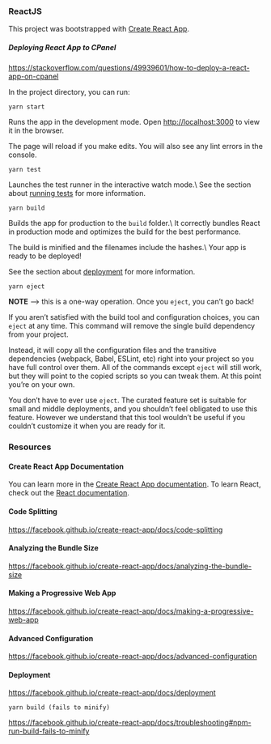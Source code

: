 ### ReactJS

This project was bootstrapped with [Create React App](https://github.com/facebook/create-react-app).

##### Deploying React App to CPanel

<https://stackoverflow.com/questions/49939601/how-to-deploy-a-react-app-on-cpanel>

In the project directory, you can run:

    yarn start

Runs the app in the development mode.
Open <http://localhost:3000> to view it in the browser.

The page will reload if you make edits.
You will also see any lint errors in the console.

    yarn test

Launches the test runner in the interactive watch mode.\\
See the section about [running tests](https://facebook.github.io/create-react-app/docs/running-tests) for more information.

    yarn build

Builds the app for production to the `build` folder.\\
It correctly bundles React in production mode and optimizes the build for the best performance.

The build is minified and the filenames include the hashes.\\
Your app is ready to be deployed!

See the section about [deployment](https://facebook.github.io/create-react-app/docs/deployment) for more information.

    yarn eject

**NOTE** --> this is a one-way operation. Once you `eject`, you can’t go back!

If you aren’t satisfied with the build tool and configuration choices, you can `eject` at any time. This command will remove the single build dependency from your project.

Instead, it will copy all the configuration files and the transitive dependencies (webpack, Babel, ESLint, etc) right into your project so you have full control over them. All of the commands except `eject` will still work, but they will point to the copied scripts so you can tweak them. At this point you’re on your own.

You don’t have to ever use `eject`. The curated feature set is suitable for small and middle deployments, and you shouldn’t feel obligated to use this feature. However we understand that this tool wouldn’t be useful if you couldn’t customize it when you are ready for it.

### Resources

#### Create React App Documentation

You can learn more in the [Create React App documentation](https://facebook.github.io/create-react-app/docs/getting-started).
To learn React, check out the [React documentation](https://reactjs.org/).

#### Code Splitting

<https://facebook.github.io/create-react-app/docs/code-splitting>

#### Analyzing the Bundle Size

<https://facebook.github.io/create-react-app/docs/analyzing-the-bundle-size>

#### Making a Progressive Web App

<https://facebook.github.io/create-react-app/docs/making-a-progressive-web-app>

#### Advanced Configuration

<https://facebook.github.io/create-react-app/docs/advanced-configuration>

#### Deployment

<https://facebook.github.io/create-react-app/docs/deployment>

    yarn build (fails to minify)

<https://facebook.github.io/create-react-app/docs/troubleshooting#npm-run-build-fails-to-minify>
